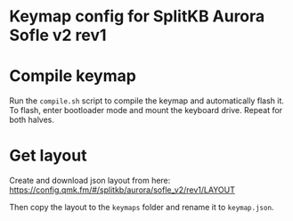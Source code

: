 # Keymap config for SplitKB Aurora Sofle v2 rev1

# Compile keymap
Run the `compile.sh` script to compile the keymap and automatically flash it.
To flash, enter bootloader mode and mount the keyboard drive.
Repeat for both halves.


# Get layout
Create and download json layout from here:
https://config.qmk.fm/#/splitkb/aurora/sofle_v2/rev1/LAYOUT

Then copy the layout to the `keymaps` folder and rename it to `keymap.json`.

